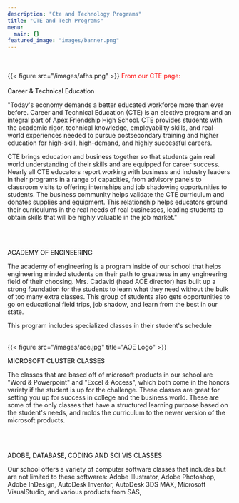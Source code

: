 ```yaml
---
description: "Cte and Technology Programs"
title: "CTE and Tech Programs"
menu:
  main: {}
featured_image: "images/banner.png"
---
```

<br>
<br>
{{< figure src="/images/afhs.png" >}}
<font color ="red">From our CTE page:</font> 
<br>
<br>
<font color ="black">Career & Technical Education</font>

"Today's economy demands a better educated workforce more than ever before.  Career and Technical Education (CTE) is an elective program and an integral part of Apex Friendship High School.  CTE provides students with the academic rigor, technical knowledge, employability skills, and real-world experiences needed to pursue postsecondary training and higher education for high-skill, high-demand, and highly successful careers.

CTE brings education and business together so that students gain real world understanding of their skills and are equipped for career success. Nearly all CTE educators report working with business and industry leaders in their programs in a range of capacities, from advisory panels to classroom visits to offering internships and job shadowing opportunities to students. The business community helps validate the CTE curriculum and donates supplies and equipment. This relationship helps educators ground their curriculums in the real needs of real businesses, leading students to obtain skills that will be highly valuable in the job market."

<br>
<br>

<font color="black">ACADEMY OF ENGINEERING</font>

The academy of engineering is a program inside of our school that helps engineering minded students on their path to greatness in any engineering field of their choosing. Mrs. Cadavid (head AOE director) has built up a strong foundation for the students to learn what they need without the bulk of too many extra classes. This group of students also gets opportunities to go on educational field trips, job shadow, and learn from the best in our state.

This program includes specialized classes in their student's schedule

<br>
{{< figure src="/images/aoe.jpg" title="AOE Logo" >}}
<br>

<font color="black">MICROSOFT CLUSTER CLASSES</font>

The classes that are based off of microsoft products in our school are "Word & Powerpoint" and "Excel & Access", which both come in the honors variety if the student is up for the challenge. These classes are great for setting you up for success in college and the business world. These are some of the only classes that have a structured learning purpose based on the student's needs, and molds the curriculum to the newer version of the microsoft products.

<br>
<br>

<font color="black">ADOBE, DATABASE, CODING AND SCI VIS CLASSES</font>

Our school offers a variety of computer software classes that includes but are not limited to these softwares: Adobe Illustrator, Adobe Photoshop, Adobe InDesign, AutoDesk Inventor, AutoDesk 3DS MAX, Microsoft VisualStudio, and various products from SAS, 